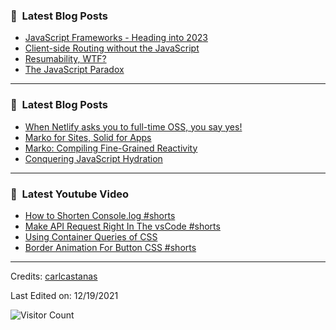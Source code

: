 ### 📕 &nbsp;**Latest Blog Posts**
<!-- BLOG-POST-LIST:START -->
- [JavaScript Frameworks - Heading into 2023](https://dev.to/this-is-learning/javascript-frameworks-heading-into-2023-nln)
- [Client-side Routing without the JavaScript](https://dev.to/this-is-learning/client-side-routing-without-the-javascript-3k1i)
- [Resumability, WTF?](https://dev.to/this-is-learning/resumability-wtf-2gcm)
- [The JavaScript Paradox](https://dev.to/this-is-learning/the-javascript-paradox-2njj)
<!-- BLOG-POST-LIST:END -->

-----

### 📕 &nbsp;**Latest Blog Posts**
<!-- BLOG-POST-LIST:START -->
- [When Netlify asks you to full-time OSS, you say yes!](https://dev.to/ryansolid/when-netlify-asks-you-to-full-time-oss-you-say-yes-5ccf)
- [Marko for Sites, Solid for Apps](https://dev.to/this-is-learning/marko-for-sites-solid-for-apps-2c7d)
- [Marko: Compiling Fine-Grained Reactivity](https://dev.to/ryansolid/marko-compiling-fine-grained-reactivity-4lk4)
- [Conquering JavaScript Hydration](https://dev.to/this-is-learning/conquering-javascript-hydration-a9f)
<!-- BLOG-POST-LIST:END -->

-----

### 📕 &nbsp;**Latest Youtube Video**
<!-- YOUTUBE:START -->
- [How to Shorten Console.log #shorts](https://www.youtube.com/watch?v=ttAgXDAIdp8)
- [Make API Request Right In The vsCode #shorts](https://www.youtube.com/watch?v=m96X2_NbzYs)
- [Using Container Queries of CSS](https://www.youtube.com/watch?v=E1V8OUv-lS4)
- [Border Animation For Button CSS #shorts](https://www.youtube.com/watch?v=-7UMj1j4Dqw)
<!-- YOUTUBE:END -->

-----
Credits: [carlcastanas](https://github.com/carlcastanas)

Last Edited on: 12/19/2021

![Visitor Count](https://profile-counter.glitch.me/{carlcastanas}/count.svg)

